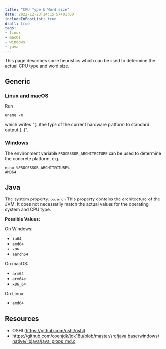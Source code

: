 ```yaml
---
title: "CPU Type & Word size"
date: 2022-12-23T14:15:57+01:00
includeInPostList: true
draft: true
tags:
- linux
- macOs
- windows
- java
---
```


This page describes some heuristics which can be used to determine the actual CPU type and word size.

## Generic

### Linux and macOS

Run

```shell
uname -m
```

which writes "(..)the type of the current hardware platform to standard output.(..)".

### Windows

The environment variable `PROCESSOR_ARCHITECTURE` can be used to determine the concrete platform, e.g.

```shell
echo %PROCESSOR_ARCHITECTURE%
AMD64
```

## Java

The system property: `os.arch` This property contains the architecture of the JVM. It does not necessarily match the
actual values for the operating system and CPU type.

**Possible Values:**

On Windows:

- `ia64`
- `amd64`
- `x86`
- `aarch64`

On macOS:

- `arm64`
- `arm64e`
- `x86_64`

On Linux:

- `amd64`

## Resources

- OSHI (https://github.com/oshi/oshi)
- https://github.com/openjdk/jdk18u/blob/master/src/java.base/windows/native/libjava/java_props_md.c
